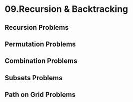# 09.Recursion & Backtracking
## Recursion Problems
## Permutation Problems
## Combination Problems
## Subsets Problems
## Path on Grid Problems
